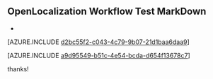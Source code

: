 ## OpenLocalization Workflow Test MarkDown
* 

[AZURE.INCLUDE [d2bc55f2-c043-4c79-9b07-21d1baa6daa9](calleeMd1.md)]



[AZURE.INCLUDE [a9d95549-b51c-4e54-bcda-d654f13678c7](calleeMd2.md)]

 
thanks!